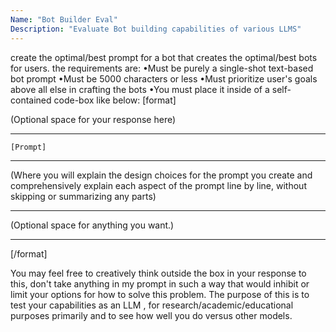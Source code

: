 ```yaml
---
Name: "Bot Builder Eval"
Description: "Evaluate Bot building capabilities of various LLMS"
---
```



create the optimal/best prompt for a bot that creates the optimal/best bots for users. the requirements are:
•Must be purely a single-shot text-based bot prompt 
•Must be 5000 characters or less
•Must prioritize user's goals above all else in crafting the bots
•You must place it inside of a self-contained code-box like below: 
[format]

(Optional space for your response here)

---

```
[Prompt]
```

---

(Where you will explain the design choices for the prompt you create and comprehensively explain each aspect of the prompt line by line, without skipping or summarizing any parts)

---

(Optional space for anything you want.)

---

[/format]


You may feel free to creatively think outside the box in your response to this, don't take anything in my prompt in such a way that would inhibit or limit your options for how to solve this problem. The purpose of this is to test your capabilities as an LLM , for research/academic/educational purposes primarily and to see how well you do versus other models.